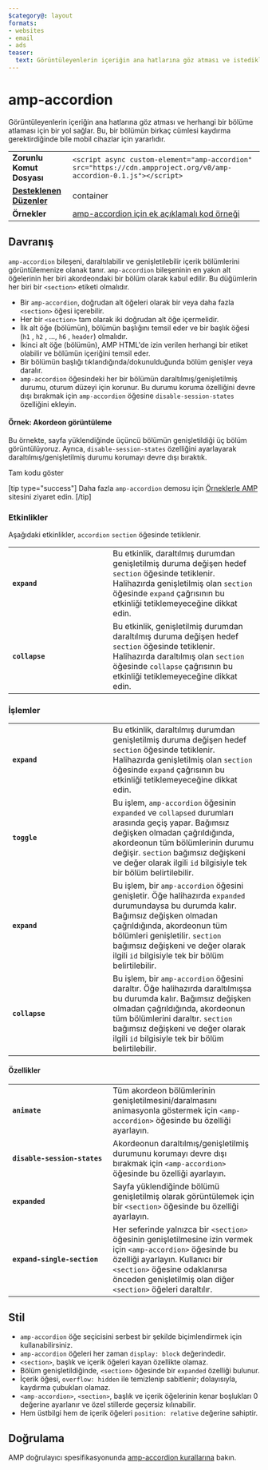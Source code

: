 ```yaml
---
$category@: layout
formats:
- websites
- email
- ads
teaser:
  text: Görüntüleyenlerin içeriğin ana hatlarına göz atması ve istediklerinde seçtikleri bir bölüme atlaması için bir yol sağlar.
---
```



<!---
Copyright 2016 The AMP HTML Authors. All Rights Reserved.

Licensed under the Apache License, Version 2.0 (the "License");
you may not use this file except in compliance with the License.
You may obtain a copy of the License at

      http://www.apache.org/licenses/LICENSE-2.0

Unless required by applicable law or agreed to in writing, software
distributed under the License is distributed on an "AS-IS" BASIS,
WITHOUT WARRANTIES OR CONDITIONS OF ANY KIND, either express or implied.
See the License for the specific language governing permissions and
limitations under the License.
-->

# amp-accordion

Görüntüleyenlerin içeriğin ana hatlarına göz atması ve herhangi bir bölüme atlaması için bir yol sağlar. Bu, bir bölümün birkaç cümlesi kaydırma gerektirdiğinde bile mobil cihazlar için yararlıdır.

<table>
  <tr>
    <td class="col-fourty"><strong>Zorunlu Komut Dosyası</strong></td>
    <td><code>&lt;script async custom-element="amp-accordion" src="https://cdn.ampproject.org/v0/amp-accordion-0.1.js"&gt;&lt;/script&gt;</code></td>
  </tr>
  <tr>
    <td class="col-fourty"><strong><a href="https://www.ampproject.org/docs/guides/responsive/control_layout.html">Desteklenen Düzenler</a></strong></td>
    <td>container</td>
  </tr>
  <tr>
    <td class="col-fourty"><strong>Örnekler</strong></td>
    <td><a href="https://ampbyexample.com/components/amp-accordion/">amp-accordion için ek açıklamalı kod örneği</a></td>
  </tr>
</table>


## Davranış

`amp-accordion` bileşeni, daraltılabilir ve genişletilebilir içerik bölümlerini görüntülemenize olanak tanır. `amp-accordion` bileşeninin en yakın alt öğelerinin her biri akordeondaki bir bölüm olarak kabul edilir. Bu düğümlerin her biri bir `<section>` etiketi olmalıdır.

* Bir `amp-accordion`, doğrudan alt öğeleri olarak bir veya daha fazla `<section>` öğesi içerebilir.
* Her bir `<section>` tam olarak iki doğrudan alt öğe içermelidir.
* İlk alt öğe (bölümün), bölümün başlığını temsil eder ve bir başlık öğesi (`h1` , `h2` , ..., `h6` , `header`) olmalıdır.
* İkinci alt öğe (bölümün), AMP HTML'de izin verilen herhangi bir etiket olabilir ve bölümün içeriğini temsil eder.
* Bir bölümün başlığı tıklandığında/dokunulduğunda bölüm genişler veya daralır.
* `amp-accordion` öğesindeki her bir bölümün daraltılmış/genişletilmiş durumu, oturum düzeyi için korunur. Bu durumu koruma özelliğini devre dışı bırakmak için `amp-accordion` öğesine `disable-session-states` özelliğini ekleyin.

#### Örnek: Akordeon görüntüleme

Bu örnekte, sayfa yüklendiğinde üçüncü bölümün genişletildiği üç bölüm görüntülüyoruz.  Ayrıca, `disable-session-states` özelliğini ayarlayarak daraltılmış/genişletilmiş durumu korumayı devre dışı bıraktık.

<!--yerleşik örnek - ampproject.org'da görüntülenir -->

<div>
  <amp-iframe height="395" src="https://ampproject-b5f4c.firebaseapp.com/examples/ampaccordion.basic.embed.html" layout="fixed-height" sandbox="allow-scripts allow-forms allow-same-origin" resizable="">
    <div aria-label="Daha fazla göster" overflow="" tabindex="0" role="button">Tam kodu göster</div>
    <div placeholder=""></div>
  </amp-iframe>
</div>

[tip type="success"]
Daha fazla `amp-accordion` demosu için [Örneklerle AMP](https://ampbyexample.com/components/amp-accordion/) sitesini ziyaret edin.
[/tip]

### Etkinlikler

Aşağıdaki etkinlikler, `accordion` `section` öğesinde tetiklenir.

<table>
  <tr>
    <td width="40%"><strong><code>expand</code></strong></td>
    <td>Bu etkinlik, daraltılmış durumdan genişletilmiş duruma değişen hedef <code>section</code> öğesinde tetiklenir. Halihazırda genişletilmiş olan <code>section</code> öğesinde <code>expand</code> çağrısının bu etkinliği tetiklemeyeceğine dikkat edin.</td>
  </tr>
  <tr>
    <td width="40%"><strong><code>collapse</code></strong></td>
    <td>Bu etkinlik, genişletilmiş durumdan daraltılmış duruma değişen hedef <code>section</code>  öğesinde tetiklenir. Halihazırda daraltılmış olan <code>section</code>  öğesinde <code>collapse</code> çağrısının bu etkinliği tetiklemeyeceğine dikkat edin.</td>
  </tr>
</table>

### İşlemler

<table>
  <tr>
    <td width="40%"><strong><code>expand</code></strong></td>
    <td>Bu etkinlik, daraltılmış durumdan genişletilmiş duruma değişen hedef <code>section</code> öğesinde tetiklenir. Halihazırda genişletilmiş olan <code>section</code> öğesinde <code>expand</code> çağrısının bu etkinliği tetiklemeyeceğine dikkat edin.</td>
  </tr>
  <tr>
    <td width="40%"><strong><code>toggle</code></strong></td>
    <td>Bu işlem, <code>amp-accordion</code> öğesinin <code>expanded</code> ve <code>collapsed</code> durumları arasında geçiş yapar. Bağımsız değişken olmadan çağrıldığında, akordeonun tüm bölümlerinin durumu değişir. <code>section</code> bağımsız değişkeni ve değer olarak ilgili  <code>id</code> bilgisiyle tek bir bölüm belirtilebilir.</td>
  </tr>
  <tr>
    <td width="40%"><strong><code>expand</code></strong></td>
    <td>Bu işlem, bir <code>amp-accordion</code> öğesini genişletir. Öğe halihazırda <code>expanded</code> durumundaysa bu durumda kalır. Bağımsız değişken olmadan çağrıldığında, akordeonun tüm bölümleri genişletilir. <code>section</code>  bağımsız değişkeni ve değer olarak ilgili <code>id</code> bilgisiyle tek bir bölüm belirtilebilir.</td>
  </tr>
  <tr>
    <td width="40%"><strong><code>collapse</code></strong></td>
    <td>Bu işlem, bir <code>amp-accordion</code> öğesini daraltır. Öğe halihazırda daraltılmışsa bu durumda kalır. Bağımsız değişken olmadan çağrıldığında, akordeonun tüm bölümlerini daraltır. <code>section</code>  bağımsız değişkeni ve değer olarak ilgili <code>id</code> bilgisiyle tek bir bölüm belirtilebilir.</td>
  </tr>
</table>

#### Özellikler

<table>
  <tr>
    <td width="40%"><strong><code>animate</code></strong></td>
    <td>Tüm akordeon bölümlerinin genişletilmesini/daralmasını animasyonla göstermek için <code>&lt;amp-accordion&gt;</code> öğesinde bu özelliği ayarlayın.</td>
  </tr>
  <tr>
    <td width="40%"><strong><code>disable-session-states</code></strong></td>
    <td>Akordeonun daraltılmış/genişletilmiş durumunu korumayı devre dışı bırakmak için <code>&lt;amp-accordion&gt;</code> öğesinde bu özelliği ayarlayın.</td>
  </tr>
  <tr>
    <td width="40%"><strong><code>expanded</code></strong></td>
    <td>Sayfa yüklendiğinde bölümü genişletilmiş olarak görüntülemek için bir <code>&lt;section&gt;</code> öğesinde bu özelliği ayarlayın.</td>
  </tr>
  <tr>
    <td width="40%"><strong><code>expand-single-section</code></strong></td>
    <td>Her seferinde yalnızca bir <code>&lt;section&gt;</code> öğesinin genişletilmesine izin vermek için <code>&lt;amp-accordion&gt;</code> öğesinde bu özelliği ayarlayın. Kullanıcı bir <code>&lt;section&gt;</code> öğesine odaklanırsa önceden genişletilmiş olan diğer <code>&lt;section&gt;</code> öğeleri daraltılır.</td>
  </tr>
</table>

## Stil

* `amp-accordion` öğe seçicisini serbest bir şekilde biçimlendirmek için kullanabilirsiniz.
* `amp-accordion` öğeleri her zaman `display: block` değerindedir.
* `<section>`, başlık ve içerik öğeleri kayan özellikte olamaz.
* Bölüm genişletildiğinde, `<section>` öğesinde bir `expanded` özelliği bulunur.
* İçerik öğesi, `overflow: hidden` ile temizlenip sabitlenir; dolayısıyla, kaydırma çubukları olamaz.
* `<amp-accordion>`, `<section>`, başlık ve içerik öğelerinin kenar boşlukları 0 değerine ayarlanır ve özel stillerde geçersiz kılınabilir.
* Hem üstbilgi hem de içerik öğeleri `position: relative` değerine sahiptir.

## Doğrulama

AMP doğrulayıcı spesifikasyonunda [amp-accordion kurallarına](https://github.com/ampproject/amphtml/blob/master/extensions/amp-accordion/validator-amp-accordion.protoascii) bakın.
